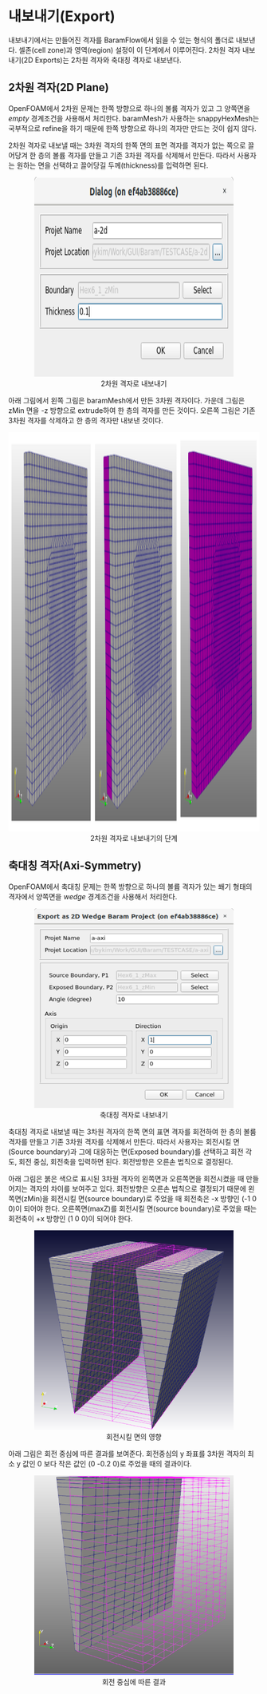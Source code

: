 # 내보내기(Export)

내보내기에서는 만들어진 격자를 BaramFlow에서 읽을 수 있는 형식의 폴더로 내보낸다. 셀존(cell zone)과 영역(region) 설정이 이 단계에서 이루어진다. 2차원 격자 내보내기(2D Exports)는 2차원 격자와 축대칭 격자로 내보낸다.

## 2차원 격자(2D Plane)

OpenFOAM에서 2차원 문제는 한쪽 방향으로 하나의 볼륨 격자가 있고 그 양쪽면을 _empty_ 경계조건을 사용해서 처리한다. baramMesh가 사용하는 snappyHexMesh는 국부적으로 refine을 하기 때문에 한쪽 방향으로 하나의 격자만 만드는 것이 쉽지 않다.

2차원 격자로 내보낼 때는 3차원 격자의 한쪽 면의 표면 격자를 격자가 없는 쪽으로 끌어당겨 한 층의 볼륨 격자를 만들고 기존 3차원 격자를 삭제해서 만든다. 따라서 사용자는 원하는 면을 선택하고 끌어당길 두께(thickness)를 입력하면 된다. 

<center><img src="https://github.com/nextfoam/baram-pages/raw/main/screenshots/pic/2d-export.png" width="400" height="400"><br>2차원 격자로 내보내기</center>

아래 그림에서 왼쪽 그림은 baramMesh에서 만든 3차원 격자이다. 가운데 그림은 zMin 면을 -z 방향으로 extrude하여 한 층의 격자를 만든 것이다. 오른쪽 그림은 기존 3차원 격자를 삭제하고 한 층의 격자만 내보낸 것이다.

<center><img src="https://github.com/nextfoam/baram-pages/raw/main/screenshots/pic/2d-export-1.png" width="800" height="800"><br>2차원 격자로 내보내기의 단계</center>

## 축대칭 격자(Axi-Symmetry)

OpenFOAM에서 축대칭 문제는 한쪽 방향으로 하나의 볼륨 격자가 있는 쐐기 형태의 격자에서 양쪽면을 _wedge_ 경계조건을 사용해서 처리한다. 

<center><img src="https://github.com/nextfoam/baram-pages/raw/main/screenshots/pic/axi-export.png" width="400" height="400"><br>축대칭 격자로 내보내기</center>

축대칭 격자로 내보낼 때는 3차원 격자의 한쪽 면의 표면 격자를 회전하여 한 층의 볼륨 격자를 만들고 기존 3차원 격자를 삭제해서 만든다. 따라서 사용자는 회전시킬 면(Source boundary)과 그에 대응하는 면(Exposed boundary)를 선택하고 회전 각도, 회전 중심, 회전축을 입력하면 된다. 회전방향은 오른손 법칙으로 결정된다.

아래 그림은 붉은 색으로 표시된 3차원 격자의 왼쪽면과 오른쪽면을 회전시켰을 때 만들어지는 격자의 차이를 보여주고 있다. 회전방향은 오른손 법칙으로 결정되기 때문에 왼쪽면(zMin)을 회전시킬 면(source boundary)로 주었을 때 회전축은 -x 방향인 (-1 0 0)이 되어야 한다. 오른쪽면(maxZ)를 회전시킬 면(source boundary)로 주었을 때는 회전축이 +x 방향인 (1 0 0)이 되어야 한다.

<center><img src="https://github.com/nextfoam/baram-pages/raw/main/screenshots/pic/axi-export-1.png" width="400" height="400"><br>회전시킬 면의 영향</center>

아래 그림은 회전 중심에 따른 결과를 보여준다. 회전중심의 y 좌표를 3차원 격자의 최소 y 값인 0 보다 작은 값인 (0 -0.2 0)로 주었을 때의 결과이다. 

<center><img src="https://github.com/nextfoam/baram-pages/raw/main/screenshots/pic/axi-export-2.png" width="400" height="400"><br>회전 중심에 따른 결과</center>







